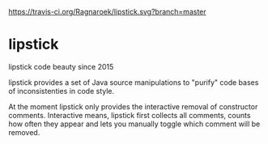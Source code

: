 https://travis-ci.org/Ragnaroek/lipstick.svg?branch=master

# lipstick
lipstick code beauty since 2015

lipstick provides a set of Java source manipulations to "purify" code bases of inconsistenties in code style.

At the moment lipstick only provides the interactive removal of constructor comments.
Interactive means, lipstick first collects all comments, counts how often they appear and lets you
manually toggle which comment will be removed.
